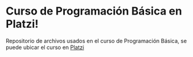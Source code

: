 # Curso de Programación Básica en Platzi!
Repositorio de archivos usados en el curso de Programación Básica, se puede ubicar el curso en [Platzi](https://platzi.com/clases/programacion-basica/)
